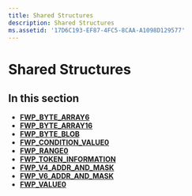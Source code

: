 ```yaml
---
title: Shared Structures
description: Shared Structures
ms.assetid: '17D6C193-EF87-4FC5-8CAA-A1098D129577'
---
```


# Shared Structures

## In this section

-   [**FWP\_BYTE\_ARRAY6**](fwp-byte-array6.md)
-   [**FWP\_BYTE\_ARRAY16**](fwp-byte-array16-struct.md)
-   [**FWP\_BYTE\_BLOB**](fwp-byte-blob-struct.md)
-   [**FWP\_CONDITION\_VALUE0**](fwp-condition-value0.md)
-   [**FWP\_RANGE0**](fwp-range0.md)
-   [**FWP\_TOKEN\_INFORMATION**](fwp-token-information.md)
-   [**FWP\_V4\_ADDR\_AND\_MASK**](fwp-v4-addr-and-mask-struct.md)
-   [**FWP\_V6\_ADDR\_AND\_MASK**](fwp-v6-addr-and-mask-struct.md)
-   [**FWP\_VALUE0**](fwp-value0-struct.md)

 

 




